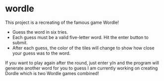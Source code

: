 # wordle

This project is a recreating of the famous game Wordle! 
- Guess the word in six tries.
- Each guess must be a valid five-letter word. Hit the enter button to submit.
- After each guess, the color of the tiles will change to show how close your guess was to the word.

If you want to play again after the round, just enter y/n and the program will generate another word for you to guess
I am currently working on creating Dordle which is two Wordle games combined!
